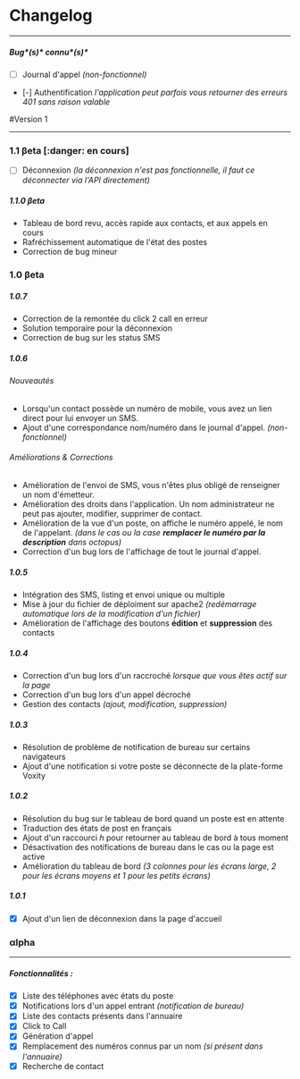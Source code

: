 # Changelog

---

##### Bug*(s)* connu*(s)*

 - [ ] Journal d'appel *(non-fonctionnel)*
 - [-] Authentification *l'application peut parfois vous retourner des erreurs 401 sans raison valable*


#Version 1 

---

### 1.1 βeta [:danger: en cours]

 - [ ] Déconnexion *(la déconnexion n'est pas fonctionnelle, il faut ce déconnecter via l'API directement)*

##### 1.1.0 βeta
 - Tableau de bord revu, accès rapide aux contacts, et aux appels en cours
 - Rafréchissement automatique de l'état des postes
 - Correction de bug mineur

### 1.0 βeta

##### 1.0.7
 - Correction de la remontée du click 2 call en erreur
 - Solution temporaire pour la déconnexion
 - Correction de bug sur les status SMS

##### 1.0.6
###### Nouveautés
 - Lorsqu'un contact possède un numéro de mobile, vous avez un lien direct pour lui envoyer un SMS.
 - Ajout d'une correspondance nom/numéro dans le journal d'appel. *(non-fonctionnel)*

###### Améliorations & Corrections
 - Amélioration de l'envoi de SMS, vous n'êtes plus obligé de renseigner un nom d'émetteur.
 - Amélioration des droits dans l'application. Un nom administrateur ne peut pas ajouter, modifier, supprimer de contact.
 - Amélioration de la vue d'un poste, on affiche le numéro appelé, le nom de l'appelant. *(dans le cas ou la case **remplacer le numéro par la description** dans octopus)*
 - Correction d'un bug lors de l'affichage de tout le journal d'appel.

##### 1.0.5
 - Intégration des SMS, listing et envoi unique ou multiple
 - Mise à jour du fichier de déploiment sur apache2 *(redémarrage automatique lors de la modification d'un fichier)*
 - Amélioration de l'affichage des boutons **édition** et **suppression** des contacts

##### 1.0.4
 - Correction d'un bug lors d'un raccroché *lorsque que vous êtes actif sur la page*
 - Correction d'un bug lors d'un appel décroché
 - Gestion des contacts *(ajout, modification, suppression)*
 
##### 1.0.3
 - Résolution de problème de notification de bureau sur certains navigateurs
 - Ajout d'une notification si votre poste se déconnecte de la plate-forme Voxity

##### 1.0.2
 - Résolution du bug sur le tableau de bord quand un poste est en attente
 - Traduction des états de post en français  
 - Ajout d'un raccourci *h* pour retourner au tableau de bord à tous moment
 - Désactivation des notifications de bureau dans le cas ou la page est active
 - Amélioration du tableau de bord *(3 colonnes pour les écrans large, 2 pour les écrans moyens et 1 pour les petits écrans)*

##### 1.0.1
 - [X] Ajout d'un lien de déconnexion dans la page d'accueil

### αlpha

---
##### Fonctionnalités :

 - [X] Liste des téléphones avec états du poste
 - [X] Notifications lors d'un appel entrant *(notification de bureau)*
 - [X] Liste des contacts présents dans l'annuaire
 - [X] Click to Call
 - [X] Génération d'appel
 - [X] Remplacement des numéros connus par un nom *(si présent dans l'annuaire)*
 - [X] Recherche de contact
